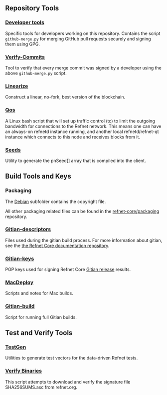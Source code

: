 Repository Tools
---------------------

### [Developer tools](/contrib/devtools) ###
Specific tools for developers working on this repository.
Contains the script `github-merge.py` for merging GitHub pull requests securely and signing them using GPG.

### [Verify-Commits](/contrib/verify-commits) ###
Tool to verify that every merge commit was signed by a developer using the above `github-merge.py` script.

### [Linearize](/contrib/linearize) ###
Construct a linear, no-fork, best version of the blockchain.

### [Qos](/contrib/qos) ###

A Linux bash script that will set up traffic control (tc) to limit the outgoing bandwidth for connections to the Refnet network. This means one can have an always-on refnetd instance running, and another local refnetd/refnet-qt instance which connects to this node and receives blocks from it.

### [Seeds](/contrib/seeds) ###
Utility to generate the pnSeed[] array that is compiled into the client.

Build Tools and Keys
---------------------

### Packaging ###
The [Debian](/contrib/debian) subfolder contains the copyright file.

All other packaging related files can be found in the [refnet-core/packaging](https://github.com/refnet-core/packaging) repository.

### [Gitian-descriptors](/contrib/gitian-descriptors) ###
Files used during the gitian build process. For more information about gitian, see the [the Refnet Core documentation repository](https://github.com/refnet-core/docs).

### [Gitian-keys](/contrib/gitian-keys)
PGP keys used for signing Refnet Core [Gitian release](/doc/release-process.md) results.

### [MacDeploy](/contrib/macdeploy) ###
Scripts and notes for Mac builds. 

### [Gitian-build](/contrib/gitian-build.py) ###
Script for running full Gitian builds.

Test and Verify Tools 
---------------------

### [TestGen](/contrib/testgen) ###
Utilities to generate test vectors for the data-driven Refnet tests.

### [Verify Binaries](/contrib/verifybinaries) ###
This script attempts to download and verify the signature file SHA256SUMS.asc from refnet.org.
